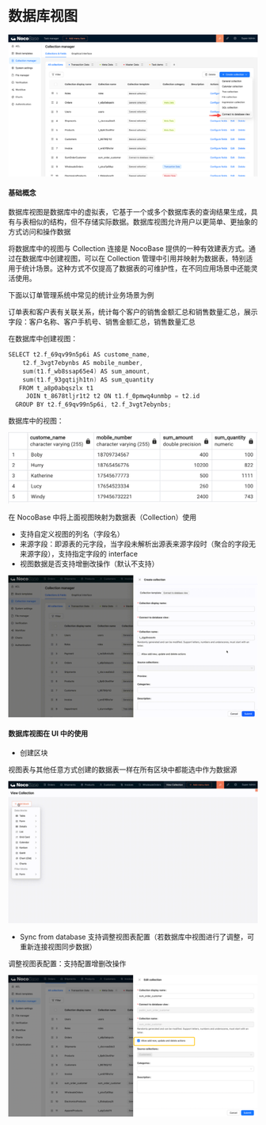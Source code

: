 # 数据库视图

![](./static/SfPubmMkgo82Sqx7ZCXc9EewnWb.png)

#### 基础概念

数据库视图是数据库中的虚拟表，它基于一个或多个数据库表的查询结果生成，具有与表相似的结构，但不存储实际数据。数据库视图允许用户以更简单、更抽象的方式访问和操作数据

将数据库中的视图与 Collection 连接是 NocoBase 提供的一种有效建表方式。通过在数据库中创建视图，可以在 Collection 管理中引用并映射为数据表，特别适用于统计场景。这种方式不仅提高了数据表的可维护性，在不同应用场景中还能灵活使用。

下面以订单管理系统中常见的统计业务场景为例

订单表和客户表有关联关系，统计每个客户的销售金额汇总和销售数量汇总，展示字段：客户名称、客户手机号、销售金额汇总，销售数量汇总

在数据库中创建视图：

```go
SELECT t2.f_69qv99n5p6i AS custome_name,
    t2.f_3vgt7ebynbs AS mobile_number,
    sum(t1.f_wb8ssap65e4) AS sum_amount,
    sum(t1.f_93gqtijh1tn) AS sum_quantity
   FROM t_a8p0abqszlx t1
     JOIN t_8678tljr1t2 t2 ON t1.f_0pmwq4unmbp = t2.id
  GROUP BY t2.f_69qv99n5p6i, t2.f_3vgt7ebynbs;
```

数据库中的视图：

![](./static/Rh9Vb4rLXorm57xKGaWcQdR1nkh.png)

在 NocoBase 中将上面视图映射为数据表（Collection）使用

- 支持自定义视图的列名（字段名）
- 来源字段：即源表的元字段，当字段未解析出源表来源字段时（聚合的字段无来源字段），支持指定字段的 interface
- 视图数据是否支持增删改操作（默认不支持）

![](./static/Ey2Ob9o39oP95Yx2bRIcbamznLd.gif)

#### 数据库视图在 UI 中的使用

- 创建区块

视图表与其他任意方式创建的数据表一样在所有区块中都能选中作为数据源

![](./static/PGUxb8ur2oylWdxn9wuc99vVnrc.gif)

- Sync from database 支持调整视图表配置（若数据库中视图进行了调整，可重新连接视图同步数据）

调整视图表配置：支持配置增删改操作

![](./static/AEvTbdf38oXhlnxlS6lcPpV0nVe.png)
